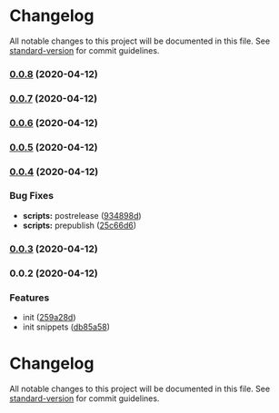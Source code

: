 # Changelog

All notable changes to this project will be documented in this file. See [standard-version](https://github.com/conventional-changelog/standard-version) for commit guidelines.

### [0.0.8](https://github.com/hyphaene/vscode-extension/compare/v0.0.7...v0.0.8) (2020-04-12)

### [0.0.7](https://github.com/hyphaene/vscode-extension/compare/v0.0.6...v0.0.7) (2020-04-12)

### [0.0.6](https://github.com/hyphaene/vscode-extension/compare/v0.0.5...v0.0.6) (2020-04-12)

### [0.0.5](https://github.com/hyphaene/vscode-extension/compare/v0.0.4...v0.0.5) (2020-04-12)

### [0.0.4](https://github.com/hyphaene/vscode-extension/compare/v0.0.3...v0.0.4) (2020-04-12)


### Bug Fixes

* **scripts:** postrelease ([934898d](https://github.com/hyphaene/vscode-extension/commit/934898d0d331496fec6576abca3f5e8e5b17c9c4))
* **scripts:** prepublish ([25c66d6](https://github.com/hyphaene/vscode-extension/commit/25c66d6209c4e8cd1c9e16c4e7f98ef33fd218f1))

### [0.0.3](https://github.com/hyphaene/vscode-extension/compare/v0.0.2...v0.0.3) (2020-04-12)

### 0.0.2 (2020-04-12)


### Features

* init ([259a28d](https://github.com/hyphaene/vscode-extension/commit/259a28d8868793bc21d37985f7f02ae1fd38d625))
* init snippets ([db85a58](https://github.com/hyphaene/vscode-extension/commit/db85a58151b004f071b63d3b6c249e1975725bf3))

# Changelog

All notable changes to this project will be documented in this file. See [standard-version](https://github.com/conventional-changelog/standard-version) for commit guidelines.
